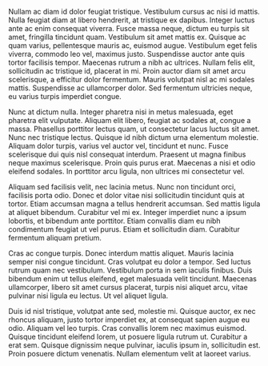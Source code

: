 Nullam ac diam id dolor feugiat tristique. Vestibulum cursus ac nisi id mattis. Nulla feugiat diam at libero hendrerit, at tristique ex dapibus. Integer luctus ante ac enim consequat viverra. Fusce massa neque, dictum eu turpis sit amet, fringilla tincidunt quam. Vestibulum sit amet mattis ex. Quisque ac quam varius, pellentesque mauris ac, euismod augue. Vestibulum eget felis viverra, commodo leo vel, maximus justo. Suspendisse auctor ante quis tortor facilisis tempor. Maecenas rutrum a nibh ac ultrices. Nullam felis elit, sollicitudin ac tristique id, placerat in mi. Proin auctor diam sit amet arcu scelerisque, a efficitur dolor fermentum. Mauris volutpat nisl ac mi sodales mattis. Suspendisse ac ullamcorper dolor. Sed fermentum ultricies neque, eu varius turpis imperdiet congue.

Nunc at dictum nulla. Integer pharetra nisi in metus malesuada, eget pharetra elit vulputate. Aliquam elit libero, feugiat ac sodales at, congue a massa. Phasellus porttitor lectus quam, ut consectetur lacus luctus sit amet. Nunc nec tristique lectus. Quisque id nibh dictum urna elementum molestie. Aliquam dolor turpis, varius vel auctor vel, tincidunt et nunc. Fusce scelerisque dui quis nisl consequat interdum. Praesent ut magna finibus neque maximus scelerisque. Proin quis purus erat. Maecenas a nisi et odio eleifend sodales. In porttitor arcu ligula, non ultrices mi consectetur vel.

Aliquam sed facilisis velit, nec lacinia metus. Nunc non tincidunt orci, facilisis porta odio. Donec et dolor vitae nisi sollicitudin tincidunt quis at tortor. Etiam accumsan magna a tellus hendrerit accumsan. Sed mattis ligula at aliquet bibendum. Curabitur vel mi ex. Integer imperdiet nunc a ipsum lobortis, et bibendum ante porttitor. Etiam convallis diam eu nibh condimentum feugiat ut vel purus. Etiam et sollicitudin diam. Curabitur fermentum aliquam pretium.

Cras ac congue turpis. Donec interdum mattis aliquet. Mauris lacinia semper nisi congue tincidunt. Cras volutpat eu dolor a tempor. Sed luctus rutrum quam nec vestibulum. Vestibulum porta in sem iaculis finibus. Duis bibendum enim ut tellus eleifend, eget malesuada velit tincidunt. Maecenas ullamcorper, libero sit amet cursus placerat, turpis nisi aliquet arcu, vitae pulvinar nisi ligula eu lectus. Ut vel aliquet ligula.

Duis id nisl tristique, volutpat ante sed, molestie mi. Quisque auctor, ex nec rhoncus aliquam, justo tortor imperdiet ex, at consequat sapien augue eu odio. Aliquam vel leo turpis. Cras convallis lorem nec maximus euismod. Quisque tincidunt eleifend lorem, ut posuere ligula rutrum ut. Curabitur a erat sem. Quisque dignissim neque pulvinar, iaculis ipsum in, sollicitudin est. Proin posuere dictum venenatis. Nullam elementum velit at laoreet varius.
